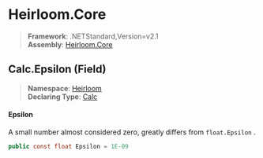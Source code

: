 # Heirloom.Core

> **Framework**: .NETStandard,Version=v2.1  
> **Assembly**: [Heirloom.Core][0]

## Calc.Epsilon (Field)

> **Namespace**: [Heirloom][0]  
> **Declaring Type**: [Calc][1]

#### Epsilon

A small number almost considered zero, greatly differs from `float.Epsilon` .

```cs
public const float Epsilon = 1E-09
```

[0]: ../../../Heirloom.Core.md
[1]: ../Calc.md
